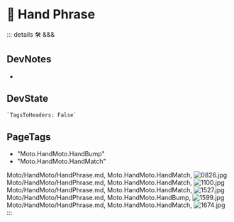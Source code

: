 
# 🔷 <moto>Hand Phrase</moto>

::: details 🛠 <dev>&&&</dev>

## DevNotes

-

## DevState

```py
`TagsToHeaders: False`
```

<h2>PageTags</h2>

- "Moto.HandMoto.HandBump"
- "Moto.HandMoto.HandMatch"

Moto/HandMoto/HandPhrase.md, <dev>Moto.HandMoto.HandMatch</dev>, ![0826.jpg](/PaperPhoto/0826.jpg)
Moto/HandMoto/HandPhrase.md, <dev>Moto.HandMoto.HandMatch</dev>, ![1100.jpg](/PaperPhoto/1100.jpg)
Moto/HandMoto/HandPhrase.md, <dev>Moto.HandMoto.HandMatch</dev>, ![1527.jpg](/PaperPhoto/1527.jpg)
Moto/HandMoto/HandPhrase.md, <dev>Moto.HandMoto.HandBump</dev>, ![1599.jpg](/PaperPhoto/1599.jpg)
Moto/HandMoto/HandPhrase.md, <dev>Moto.HandMoto.HandMatch</dev>, ![1674.jpg](/PaperPhoto/1674.jpg)
:::
